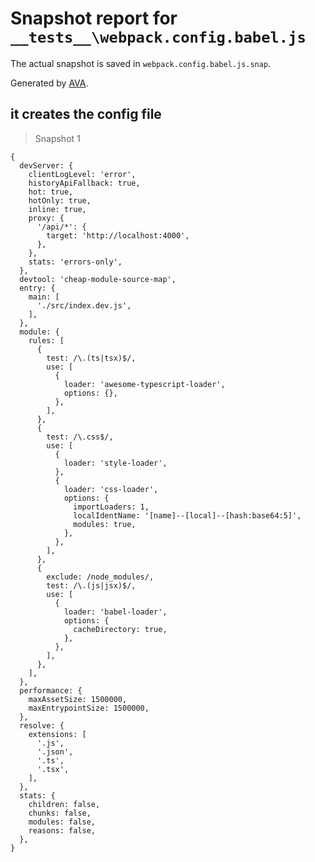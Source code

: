 # Snapshot report for `__tests__\webpack.config.babel.js`

The actual snapshot is saved in `webpack.config.babel.js.snap`.

Generated by [AVA](https://ava.li).

## it creates the config file

> Snapshot 1

    {
      devServer: {
        clientLogLevel: 'error',
        historyApiFallback: true,
        hot: true,
        hotOnly: true,
        inline: true,
        proxy: {
          '/api/*': {
            target: 'http://localhost:4000',
          },
        },
        stats: 'errors-only',
      },
      devtool: 'cheap-module-source-map',
      entry: {
        main: [
          './src/index.dev.js',
        ],
      },
      module: {
        rules: [
          {
            test: /\.(ts|tsx)$/,
            use: [
              {
                loader: 'awesome-typescript-loader',
                options: {},
              },
            ],
          },
          {
            test: /\.css$/,
            use: [
              {
                loader: 'style-loader',
              },
              {
                loader: 'css-loader',
                options: {
                  importLoaders: 1,
                  localIdentName: '[name]--[local]--[hash:base64:5]',
                  modules: true,
                },
              },
            ],
          },
          {
            exclude: /node_modules/,
            test: /\.(js|jsx)$/,
            use: [
              {
                loader: 'babel-loader',
                options: {
                  cacheDirectory: true,
                },
              },
            ],
          },
        ],
      },
      performance: {
        maxAssetSize: 1500000,
        maxEntrypointSize: 1500000,
      },
      resolve: {
        extensions: [
          '.js',
          '.json',
          '.ts',
          '.tsx',
        ],
      },
      stats: {
        children: false,
        chunks: false,
        modules: false,
        reasons: false,
      },
    }
